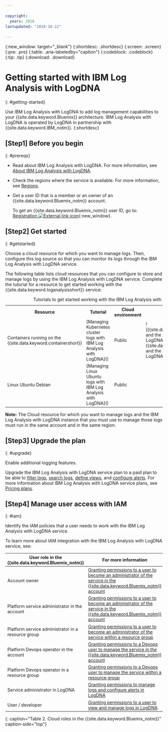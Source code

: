 ```yaml
---

copyright:
  years: 2018
lastupdated: "2018-10-22"

---
```


{:new_window: target="_blank"}
{:shortdesc: .shortdesc}
{:screen: .screen}
{:pre: .pre}
{:table: .aria-labeledby="caption"}
{:codeblock: .codeblock}
{:tip: .tip}
{:download: .download}


# Getting started with IBM Log Analysis with LogDNA
{: #getting-started}

Use IBM Log Analysis with LogDNA to add log management capabilities to your {{site.data.keyword.Bluemix}} architecture. IBM Log Analysis with LogDNA is operated by LogDNA in partnership with {{site.data.keyword.IBM_notm}}.
{:shortdesc}


## [Step1] Before you begin
{: #prereqs}

* Read about IBM Log Analysis with LogDNA. For more information, see [About IBM Log Analysis with LogDNA](/docs/services/Log-Analysis-with-LogDNA/overview.html#about).
* Check the regions where the service is available. For more information, see [Regions](/docs/services/Log-Analysis-with-LogDNA/overview.html#regions).
* Get a user ID that is a member or an owner of an {{site.data.keyword.Bluemix_notm}} account. 

    To get an {{site.data.keyword.Bluemix_notm}} user ID, go to: [Registration ![External link icon](../../icons/launch-glyph.svg "External link icon")](https://console.bluemix.net/registration/){:new_window}.


## [Step2] Get started
{: #getstarted}

Choose a cloud resource for which you want to manage logs. Then, configure this log source so that you can monitor its logs through the IBM Log Analysis with LogDNA service.

The following table lists cloud resources that you can configure to store and manage logs by using the IBM Log Analysis with LogDNA service. Complete the tutorial for a resource to get started working with the {{site.data.keyword.loganalysisshort}} service:

<table>
  <caption>Tutorials to get started working with the IBM Log Analysis with LogDNA service </caption>
  <tr>
    <th>Resource</th>
    <th>Tutorial</th>
    <th>Cloud environment</th>
    <th>Scenario</th>
  </tr>
  <tr>
    <td>Containers running on the {{site.data.keyword.containershort}}</td>
    <td>[Managing Kubernetes cluster logs with IBM Log Analysis with LogDNA]()</td>
    <td>Public </td>
    <td>![{{site.data.keyword.containershort}} and the IBM Log Analysis with LogDNA](images/kube.png "{{site.data.keyword.containershort}} and the IBM Log Analysis with LogDNA")</td>
  </tr>
  <tr>
    <td>Linux Ubuntu Debian</td>
    <td>[Managing Linux Ubuntu logs with IBM Log Analysis with LogDNA]()</td>
    <td>Public</td>
    <td></td>
  </tr>
</table>

**Note:** The Cloud resource for which you want to manage logs and the IBM Log Analysis with LogDNA instance that you must use to manage those logs must run in the same account and in the same region.


## [Step3] Upgrade the plan
{: #upgrade}

Enable additional logging features.

Upgrade the IBM Log Analysis with LogDNA service plan to a paid plan to be able to [filter logs](https://docs.logdna.com/docs/filters), [search logs](https://docs.logdna.com/docs/search), [define views](https://docs.logdna.com/docs/views), and [configure alerts](https://docs.logdna.com/docs/alerts). For more information about IBM Log Analysis with LogDNA service plans, see [Pricing plans](/docs/services/Log-Analysis-with-LogDNA/overview.html#pricing_plans).

## [Step4] Manage user access with IAM
{: #iam}

Identify the IAM policies that a user needs to work with the IBM Log Analysis with LogDNA service.

To learn more about IAM integration with the IBM Log Analysis with LogDNA service, see:

| User role in the {{site.data.keyword.Bluemix_notm}} | For more information                     |
|-----------------------------------------------------|------------------------------------------|
| Account owner                                       | [Granting permissions to a user to become an administrator of the service in the {{site.data.keyword.Bluemix_notm}} account](/docs/services/Log-Analysis-with-LogDNA/iam.html#admin_account) |
| Platform service administrator in the account       | [Granting permissions to a user to become an administrator of the service in the {{site.data.keyword.Bluemix_notm}} account](/docs/services/Log-Analysis-with-LogDNA/iam.html#admin_account) |
| Platform service administrator in a resource group  | [Granting permissions to a user to become an administrator of the service within a resource group](/docs/services/Log-Analysis-with-LogDNA/iam.html#admin_rg) |
| Platform Devops operator in the account           | [Granting permissions to a Devops user to manage the service in the {{site.data.keyword.Bluemix_notm}} account](/docs/services/Log-Analysis-with-LogDNA/iam.html#devops_account) |
| Platform Devops operator in a resource group        | [Granting permissions to a Devops user to manage the service within a resource group](/docs/services/Log-Analysis-with-LogDNA/iam.html#devops_rg) |
| Service administrator in LogDNA                     | [Granting permissions to manage logs and configure alerts in LogDNA](/docs/services/Log-Analysis-with-LogDNA/iam.html#admin_user_logdna)              |
| User / developer                                    | [Granting permissions to a user to view and manage logs in LogDNA](/docs/services/Log-Analysis-with-LogDNA/iam.html#user_logdna)               |
{: caption="Table 2. Cloud roles in the {{site.data.keyword.Bluemix_notm}}" caption-side="top"}


